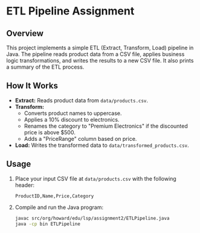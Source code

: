 # ETL Pipeline Assignment

## Overview

This project implements a simple ETL (Extract, Transform, Load) pipeline in Java. The pipeline reads product data from a CSV file, applies business logic transformations, and writes the results to a new CSV file. It also prints a summary of the ETL process.

## How It Works

- **Extract:** Reads product data from `data/products.csv`.
- **Transform:** 
  - Converts product names to uppercase.
  - Applies a 10% discount to electronics.
  - Renames the category to "Premium Electronics" if the discounted price is above $500.
  - Adds a "PriceRange" column based on price.
- **Load:** Writes the transformed data to `data/transformed_products.csv`.

## Usage

1. Place your input CSV file at `data/products.csv` with the following header:
   ```
   ProductID,Name,Price,Category
   ```
2. Compile and run the Java program:
   ```sh
   javac src/org/howard/edu/lsp/assignment2/ETLPipeline.java
   java -cp bin ETLPipeline
